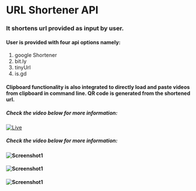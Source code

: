 # URL Shortener API
### It shortens url provided as input by user.
#### User is provided with four api options namely:  
1. google Shortener  
2. bit.ly  
3. tinyUrl  
4. is.gd  
#### Clipboard functionality is also integrated to directly load and paste videos from clipboard in command line. QR code is generated from the shortened url.
##### Check the video below for more information:  
[![Live](https://img.youtube.com/vi/Co4rl1UGhjA/0.jpg)](https://www.youtube.com/watch?v=Co4rl1UGhjA)      
##### Check the video below for more information:  
#### ![Screenshot1](https://cdn.rawgit.com/avidLearnerInProgress/url-shortener-api/34f698f3/ss1.PNG)  
#### ![Screenshot1](https://cdn.rawgit.com/avidLearnerInProgress/url-shortener-api/34f698f3/ss2.PNG)  
#### ![Screenshot1](https://cdn.rawgit.com/avidLearnerInProgress/url-shortener-api/34f698f3/ss3.PNG)  
